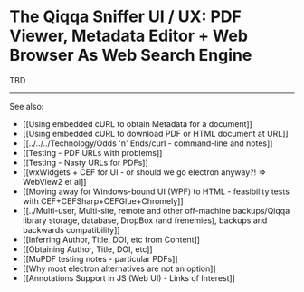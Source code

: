# The Qiqqa Sniffer UI / UX: PDF Viewer, Metadata Editor + Web Browser As Web Search Engine

TBD


----

See also:
- [[Using embedded cURL to obtain Metadata for a document]]
- [[Using embedded cURL to download PDF or HTML document at URL]]
- [[../../../Technology/Odds 'n' Ends/curl - command-line and notes]]
- [[Testing - PDF URLs with problems]]
- [[Testing - Nasty URLs for PDFs]]
- [[wxWidgets + CEF for UI - or should we go electron anyway⁈ ⇒ WebView2 et al]]
- [[Moving away for Windows-bound UI (WPF) to HTML - feasibility tests with CEF+CEFSharp+CEFGlue+Chromely]]
- [[../Multi-user, Multi-site, remote and other off-machine backups/Qiqqa library storage, database, DropBox (and frenemies), backups and backwards compatibility]]
- [[Inferring Author, Title, DOI, etc from Content]]
- [[Obtaining Author, Title, DOI, etc]]
- [[MuPDF testing notes - particular PDFs]]
- [[Why most electron alternatives are not an option]]
- [[Annotations Support in JS (Web UI) - Links of Interest]]
